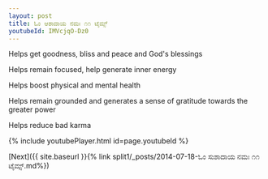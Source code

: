 ```yaml
---
layout: post
title: ಓಂ ಆಶಾದಾಯ ನಮಃ ೧೧ ಟೈಮ್ಸ್
youtubeId: IMVcjqO-Dz0
---
```

 
 
Helps get goodness, bliss and peace and God's blessings
 
Helps remain focused, help generate inner energy 
 
Helps boost physical and mental health 
 
Helps remain grounded and generates a sense of gratitude towards the greater power 
 
Helps reduce bad karma
 
 
 
 


{% include youtubePlayer.html id=page.youtubeId %}
 
[Next]({{ site.baseurl }}{% link  split1/_posts/2014-07-18-ಓಂ ಸುಶಾದಾಯ ನಮಃ ೧೧ ಟೈಮ್ಸ್.md%})
 
